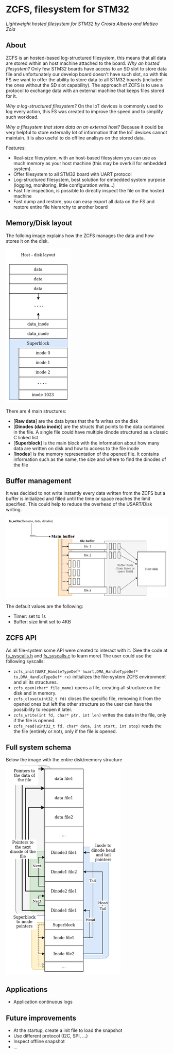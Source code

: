 # ZCFS, filesystem for STM32
_Lightweight hosted filesystem for STM32 by Crosta Alberto and Matteo Zoia_

## About
ZCFS is an hosted-based log-structured filesystem, this means that all data are stored within an host machine attached to the board.
_Why an hosted filesystem?_ Only few STM32 boards have access to an SD slot to store data file and unfortunately our develop board doesn't have such slot, so with this FS we want to offer the ability to store data to all STM32 boards (included the ones without the SD slot capability). The approach of ZCFS is to use a protocol to exchange data with an external machine that keeps files stored for it.

_Why a log-structured filesystem?_
On the IoT devices is commonly used to log every action, this FS was created to improve the speed and to simplify such workload.

_Why a filesystem that store data on an external host?_
Because it could be very helpful to store externally lot of information that the IoT devices cannot maintain.
It is also useful to do offline analisys on the stored data.

Features:
* Real-size filesystem, with an host-based filesystem you can use as much memory as your host machine (this may be overkill for embedded system).
* Offer filesystem to all STM32 board with UART protocol
* Log-structured filesystem, best solution for embedded system purpose (logging, monitoring, little configuration write...)
* Fast file inspection, is possible to directly inspect the file on the hosted machine
* Fast dump and restore, you can easy export all data on the FS and restore entire file hierarchy to another board

## Memory/Disk layout
The folloing image explains how the ZCFS manages the data and how stores it on the disk.

![alt text](imgs/disk_layout.png "disk layout")

There are 4 main structures:
- [**Raw data**] are the data bytes that the fs writes on the disk
- [**Dinodes (data inode)**] are the structs that points to the data contained in the file. A single file could have multiple dinode structured as a classic C linked list
- [**Superblock**] is the main block with the information about how many data are written on disk and how to access to the file inode
- [**Inodes**] is the memory representation of the opened file. It contains information such as the name, the size and where to find the dinodes of the file

## Buffer management
It was decided to not write instantly every data written from the ZCFS but a buffer is initialized and filled until the time or space reaches the limit specified. This could help to reduce the overhead of the USART/Disk writing.

![alt text](imgs/raw_data_in_buffer_disk.png "buffer management")

The default values are the following:
- Timer: set to 1s
- Buffer: size limit set to 4KB

## ZCFS API
As all file-system some API were created to interact with it.
(See the code at [fs\_syscalls.h](zcfs_stm32/Core/Inc/fs_syscalls.h)  and [fs\_syscalls.c](zcfs_stm32/Core/Src/fs_syscalls.c) to learn more)
The user could use the following syscalls:
- `zcfs_init(UART_HandleTypeDef* huart,DMA_HandleTypeDef* tx,DMA_HandleTypeDef* rx)`
initializes the file-system ZCFS environment and all its structures.
- `zcfs_open(char* file_name)`
opens a file, creating all structure on the disk and in memory.
- `zcfs_close(uint32_t fd)`
closes the specific file, removing it from the opened ones but left the other structure so the user can have the possibility to reopen it later.
- `zcfs_write(int fd, char* ptr, int len)`
writes the data in the file, only if the file is opened.
- `zcfs_read(uint32_t fd, char* data, int start, int stop)`
reads the the file (entirely or not), only if the file is opened.

## Full system schema
Below the image with the entire disk/memory structure
![alt text](imgs/inode_dinode_data_pointers.png "full structure")

## Applications
- Application continuous logs

## Future improvements
- At the startup, create a init file to load the snapshot
- Use different protocol (I2C, SPI, ...)
- Inspect offline snapshot
- ...

